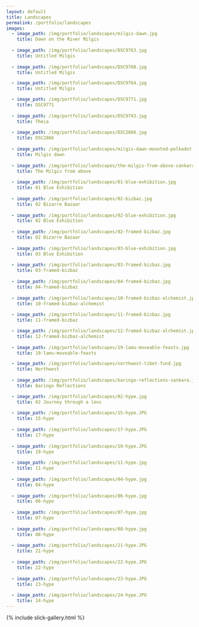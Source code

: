 ```yaml
---
layout: default
title: Landscapes
permalink: /portfolio/landscapes
images:
  - image_path: /img/portfolio/landscapes/milgis-dawn.jpg
    title: Dawn on the River Milgis
  
  - image_path: /img/portfolio/landscapes/DSC9763.jpg
    title: Untitled Milgis
  
  - image_path: /img/portfolio/landscapes/DSC9760.jpg
    title: Untitled Milgis

  - image_path: /img/portfolio/landscapes/DSC9764.jpg
    title: Untitled Milgis

  - image_path: /img/portfolio/landscapes/DSC9771.jpg
    title: DSC9771
  
  - image_path: /img/portfolio/landscapes/DSC9743.jpg
    title: Theia
  
  - image_path: /img/portfolio/landscapes/DSC2866.jpg
    title: DSC2866
    
  - image_path: /img/portfolio/landscapes/milgis-dawn-mounted-polkadot-show.jpg
    title: Milgis dawn
  
  - image_path: /img/portfolio/landscapes/the-milgis-from-above-sankara.jpg
    title: The Milgis from above
  
  - image_path: /img/portfolio/landscapes/01-blue-exhibition.jpg
    title: 01 Blue Exhibition
  
  - image_path: /img/portfolio/landscapes/02-bizbaz.jpg
    title: 02 Bizarre Bazaar 
  
  - image_path: /img/portfolio/landscapes/02-blue-exhibition.jpg
    title: 02 Blue Exhibition
  
  - image_path: /img/portfolio/landscapes/02-framed-bizbaz.jpg
    title: 02 Bizarre Bazaar
  
  - image_path: /img/portfolio/landscapes/03-blue-exhibition.jpg
    title: 03 Blue Exhibition
  
  - image_path: /img/portfolio/landscapes/03-framed-bizbaz.jpg
    title: 03-framed-bizbaz
  
  - image_path: /img/portfolio/landscapes/04-framed-bizbaz.jpg
    title: 04-framed-bizbaz
  
  - image_path: /img/portfolio/landscapes/10-framed-bizbaz-alchemist.jpg
    title: 10-framed-bizbaz-alchemist
  
  - image_path: /img/portfolio/landscapes/11-framed-bizbaz.jpg
    title: 11-framed-bizbaz

  - image_path: /img/portfolio/landscapes/12-framed-bizbaz-alchemist.jpg
    title: 12-framed-bizbaz-alchemist
  
  - image_path: /img/portfolio/landscapes/19-lamu-moveable-feasts.jpg
    title: 19-lamu-moveable-feasts

  - image_path: /img/portfolio/landscapes/northwest-tibet-fund.jpg
    title: Northwest
  
  - image_path: /img/portfolio/landscapes/baringo-reflections-sankara.jpg
    title: Baringo Reflections

  - image_path: /img/portfolio/landscapes/02-hype.jpg
    title: 02 Journey through a lens
  
  - image_path: /img/portfolio/landscapes/15-hype.JPG
    title: 15-hype
  
  - image_path: /img/portfolio/landscapes/17-hype.JPG
    title: 17-hype
  
  - image_path: /img/portfolio/landscapes/19-hype.JPG
    title: 19-hype
  
  - image_path: /img/portfolio/landscapes/11-hype.jpg
    title: 11-hype
    
  - image_path: /img/portfolio/landscapes/04-hype.jpg
    title: 04-hype
  
  - image_path: /img/portfolio/landscapes/06-hype.jpg
    title: 06-hype
  
  - image_path: /img/portfolio/landscapes/07-hype.jpg
    title: 07-hype
  
  - image_path: /img/portfolio/landscapes/08-hype.jpg
    title: 08-hype
    
  - image_path: /img/portfolio/landscapes/21-hype.JPG
    title: 21-hype
  
  - image_path: /img/portfolio/landscapes/22-hype.JPG
    title: 22-hype
  
  - image_path: /img/portfolio/landscapes/23-hype.JPG
    title: 23-hype
  
  - image_path: /img/portfolio/landscapes/24-hype.JPG
    title: 24-hype
---
```



{% include slick-gallery.html %}
